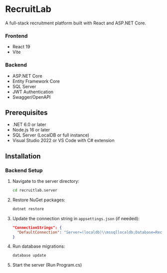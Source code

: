 # RecruitLab

A full-stack recruitment platform built with React and ASP.NET Core.

### Frontend

- React 19
- Vite

### Backend

- ASP.NET Core
- Entity Framework Core
- SQL Server
- JWT Authentication
- Swagger/OpenAPI

## Prerequisites

- .NET 6.0 or later
- Node.js 16 or later
- SQL Server (LocalDB or full instance)
- Visual Studio 2022 or VS Code with C# extension

## Installation

### Backend Setup

1. Navigate to the server directory:

   ```bash
   cd recruitlab.server
   ```

2. Restore NuGet packages:

   ```bash
   dotnet restore
   ```

3. Update the connection string in `appsettings.json` (if needed):

   ```json
   "ConnectionStrings": {
     "DefaultConnection": "Server=(localdb)\\mssqllocaldb;Database=RecruitLabDb;Trusted_Connection=True;"
   }
   ```

4. Run database migrations:

   ```bash
   database update
   ```

5. Start the server (Run Program.cs)

